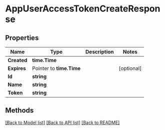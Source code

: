 # AppUserAccessTokenCreateResponse

## Properties

Name | Type | Description | Notes
------------ | ------------- | ------------- | -------------
**Created** | **time.Time** |  | 
**Expires** | Pointer to **time.Time** |  | [optional] 
**Id** | **string** |  | 
**Name** | **string** |  | 
**Token** | **string** |  | 

## Methods


[[Back to Model list]](../README.md#documentation-for-models) [[Back to API list]](../README.md#documentation-for-api-endpoints) [[Back to README]](../README.md)


